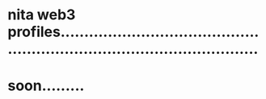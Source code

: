 # nita web3 profiles...............................................................................................
# soon.........
